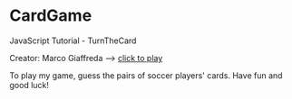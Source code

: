 # CardGame
JavaScript Tutorial - TurnTheCard

Creator: Marco Giaffreda -->
[click to play](https://marco-giaffreda-2c-jcmaxwell-2023.github.io/CardGame/) 

To play my game, guess the pairs of soccer players' cards.
Have fun and good luck!

